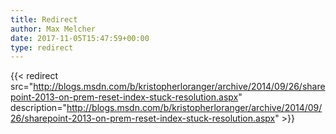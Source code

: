 ```yaml
---
title: Redirect
author: Max Melcher
date: 2017-11-05T15:47:59+00:00
type: redirect
---
```

{{< redirect src="http://blogs.msdn.com/b/kristopherloranger/archive/2014/09/26/sharepoint-2013-on-prem-reset-index-stuck-resolution.aspx" description="http://blogs.msdn.com/b/kristopherloranger/archive/2014/09/26/sharepoint-2013-on-prem-reset-index-stuck-resolution.aspx" >}}
